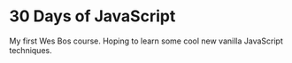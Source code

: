 # 30 Days of JavaScript
My first Wes Bos course. Hoping to learn some cool new vanilla JavaScript techniques.
